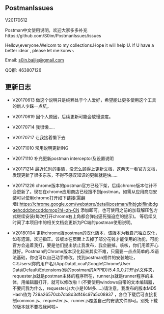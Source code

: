 ## PostmanIssues

V20170612

Postman中文使用说明，欢迎大家多多补充https://github.com/S0im/PostmanIssues/issues


Hellow,everyone.Welcom to my collections.Hope it will help U. If U have a better idear , please let me konw~

Email:  s0in.baijie@gmail.com

QQ群: 463807126


## 更新日志

- V20170613
做这个说明只是纯粹处于个人爱好，希望能让更多使用这个工具的新人少踩一点坑。


- V20170619
因个人原因，后续更新可能会放慢速度。

- V20170714
我很懒.....

- V20170717
让我接着懒下去

- V20171010
常用说明更新ING

- V20171110
补充更新postman interceptor及设置说明

- V20171214
最近忙别的事情，没怎么顾得上更新文档，这两天一看官方文档，发现更新了很多东东，不得不感叹知识的更新就是快.....

- V20171226
chrome版本的postman官方已经下架，后续chrome版本估计不会更新了。现在在chrome应用商店已经搜不到postman。如需从应用商店安装可以使用chrome打开如下链接(需翻墙):https://chrome.google.com/webstore/detail/postman/fhbjgbiflinjbdggehcddcbncdddomop?hl=zh-CN 添加即可。也可使用之前的加载解压包方式继续安装(每次打开chrome右上角都会弹出逼死强迫症的提示)。
等后续又时间了本项目中的相关文档会更新为PC端的postman使用说明。

- V20180104
更新chrome版postman的汉化版本，该版本为我自己独立汉化，如有遗漏，欢迎指正。该版本在页面上去掉了部分花钱才能使用的功能，可能官方会追着我打，要是他们提出禁止我发布，我会删掉。咳咳，你们用着开心就好。Postman的Chrome版本汉化起来其实不难，只需要一点点简单的JS语法基础，你也可以自己动手修改。找到postman插件的安装地址，C:\Users\(你的用户名)\AppData\Local\Google\Chrome\User Data\Default\Extensions\(你的postman的APPID)\5.4.0_0,打开\js\文件夹，requester.js就是postman主体的程序所在，runner.js就是runner程序的主体，用编辑器打开，就可以修改啦！(不要使用windows自带的文本编辑器，不要问我为什么，requester.js大小是10M多.....)请注意，我发布的版本MD5 Hash值为 729a26570cb7cb8d3df46c97a5c08937 ，各位下载后可直接复制common.js、requester.js、runner.js覆盖自己的安装文件即可。别处下载的版本就不要找我问啦~
